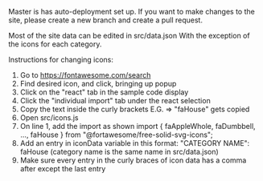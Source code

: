Master is has auto-deployment set up. If you want to make changes to the site, please create a new branch and create a pull request. 

Most of the site data can be edited in src/data.json
With the exception of the icons for each category. 

Instructions for changing icons: 
1. Go to https://fontawesome.com/search
2. Find desired icon, and click, bringing up popup
3. Click on the "react" tab in the sample code display
4. Click the "individual import" tab under the react selection
5. Copy the text inside the curly brackets 
    E.G. <FontAwesomeIcon icon={faHouse} /> => "faHouse" gets copied 
6. Open src/icons.js
7. On line 1, add the import as shown 
    import { faAppleWhole, faDumbbell, ..., faHouse } from "@fortawesome/free-solid-svg-icons";
8. Add an entry in iconData variable in this format: "CATEGORY NAME": faHouse (category name is the same name in src/data.json)
9. Make sure every entry in the curly braces of icon data has a comma after except the last entry 